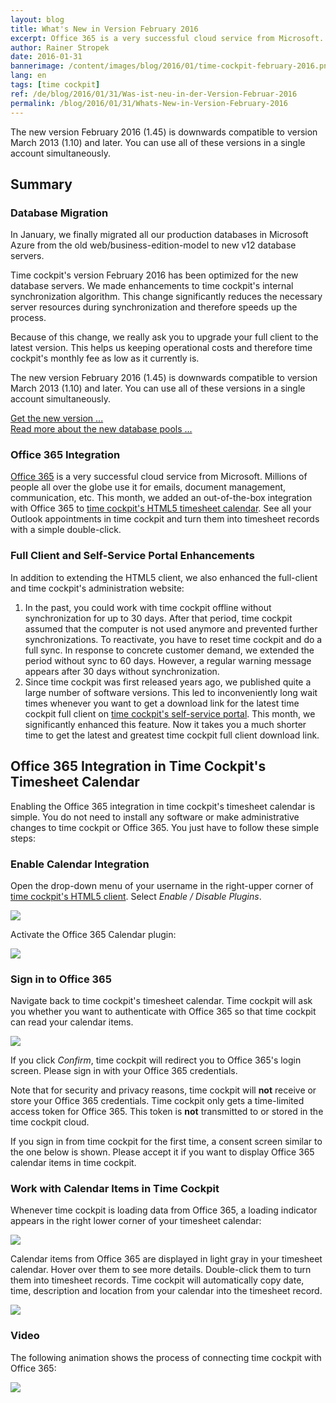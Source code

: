 ```yaml
---
layout: blog
title: What's New in Version February 2016
excerpt: Office 365 is a very successful cloud service from Microsoft. Millions of people all over the globe use it for emails, document management, communication, etc. This month, we added an out-of-the-box integration with Office 365 to time cockpit's HTML5 timesheet calendar. See all your Outlook appointments in time cockpit and turn them into timesheet records with a simple double-click.
author: Rainer Stropek
date: 2016-01-31
bannerimage: /content/images/blog/2016/01/time-cockpit-february-2016.png
lang: en
tags: [time cockpit]
ref: /de/blog/2016/01/31/Was-ist-neu-in-der-Version-Februar-2016
permalink: /blog/2016/01/31/Whats-New-in-Version-February-2016
---
```


<p>The new version February 2016 (1.45) is downwards compatible to version March 2013 (1.10) and later. You can use all of these versions in a single account simultaneously.</p><h2>Summary</h2><h3>Database Migration</h3><p>In January, we finally migrated all our production databases in Microsoft Azure from the old web/business-edition-model to new v12 database servers.</p><p>Time cockpit's version February 2016 has been optimized for the new database servers. We made enhancements to time cockpit's internal synchronization algorithm. This change significantly reduces the necessary server resources during synchronization and therefore speeds up the process.</p><p class="showcase">Because of this change, we really ask you to upgrade your full client to the latest version. This helps us keeping operational costs and therefore time cockpit's monthly fee as low as it currently is.</p><p>The new version February 2016 (1.45) is downwards compatible to version March 2013 (1.10) and later. You can use all of these versions in a single account simultaneously.</p><p>
  <a href="~/account/download">Get the new version ...</a>
  <br />
  <a href="~/blog/2016/01/31/Hello-Database-Pools">Read more about the new database pools ...</a>
</p><h3>Office 365 Integration</h3><p>
  <a href="https://products.office.com/" target="_blank">Office 365</a> is a very successful cloud service from Microsoft. Millions of people all over the globe use it for emails, document management, communication, etc. This month, we added an out-of-the-box integration with Office 365 to <a href="http://web.timecockpit.com" target="_blank">time cockpit's HTML5 timesheet calendar</a>. See all your Outlook appointments in time cockpit and turn them into timesheet records with a simple double-click.</p><h3>Full Client and Self-Service Portal Enhancements</h3><p>In addition to extending the HTML5 client, we also enhanced the full-client and time cockpit's administration website:</p><ol>
  <li>In the past, you could work with time cockpit offline without synchronization for up to 30 days. After that period, time cockpit assumed that the computer is not used anymore and prevented further synchronizations. To reactivate, you have to reset time cockpit and do a full sync. In response to concrete customer demand, we extended the period without sync to 60 days. However, a regular warning message appears after 30 days without synchronization.</li>
  <li>Since time cockpit was first released years ago, we published quite a large number of software versions. This led to inconveniently long wait times whenever you want to get a download link for the latest time cockpit full client on <a href="~/sign-in" target="_blank">time cockpit's self-service portal</a>. This month, we significantly enhanced this feature. Now it takes you a much shorter time to get the latest and greatest time cockpit full client download link.</li>
</ol><h2>Office 365 Integration in Time Cockpit's Timesheet Calendar</h2><p>Enabling the Office 365 integration in time cockpit's timesheet calendar is simple. You do not need to install any software or make administrative changes to time cockpit or Office 365. You just have to follow these simple steps:</p><h3>Enable Calendar Integration</h3><p>Open the drop-down menu of your username in the right-upper corner of <a href="https://web.timecockpit.com" target="_blank">time cockpit's HTML5 client</a>. Select <em>Enable / Disable Plugins</em>.</p><p>
  <img src="{{site.baseurl}}/content/images/blog/2016/01/enable-disable-plugins.png" />
</p><p>Activate the Office 365 Calendar plugin:</p><p>
  <img src="{{site.baseurl}}/content/images/blog/2016/01/active-office-365-calendar.png" />
</p><h3>Sign in to Office 365</h3><p>Navigate back to time cockpit's timesheet calendar. Time cockpit will ask you whether you want to authenticate with Office 365 so that time cockpit can read your calendar items.</p><p>
  <img src="{{site.baseurl}}/content/images/blog/2016/01/sign-in-confirmation.png" />
</p><p>If you click <em>Confirm</em>, time cockpit will redirect you to Office 365's login screen. Please sign in with your Office 365 credentials.</p><p class="showcase">Note that for security and privacy reasons, time cockpit will <strong>not</strong> receive or store your Office 365 credentials. Time cockpit only gets a time-limited access token for Office 365. This token is <strong>not</strong> transmitted to or stored in the time cockpit cloud.</p><p>If you sign in from time cockpit for the first time, a consent screen similar to the one below is shown. Please accept it if you want to display Office 365 calendar items in time cockpit.</p><function name="Composite.Media.ImageGallery.Slimbox2">
  <param name="MediaImage" value="MediaArchive:5841428d-60e0-4aa0-8a51-b6a454f47712" />
  <param name="ThumbnailMaxWidth" value="800" />
  <param name="ThumbnailMaxHeight" value="800" />
  <param name="ImageMaxWidth" value="1920" />
  <param name="ImageMaxHeight" value="1280" />
</function><h3>Work with Calendar Items in Time Cockpit</h3><p>Whenever time cockpit is loading data from Office 365, a loading indicator appears in the right lower corner of your timesheet calendar:</p><p>
  <img src="{{site.baseurl}}/content/images/blog/2016/01/loading-indicator.png" />
</p><p>Calendar items from Office 365 are displayed in light gray in your timesheet calendar. Hover over them to see more details. Double-click them to turn them into timesheet records. Time cockpit will automatically copy date, time, description and location from your calendar into the timesheet record.</p><p>
  <img src="{{site.baseurl}}/content/images/blog/2016/01/calendar-items.png" />
</p><h3>Video</h3><p>The following animation shows the process of connecting time cockpit with Office 365:</p><p>
  <img src="{{site.baseurl}}/content/images/blog/2016/01/office-365-calendar-in-time-cockpit.gif" />
</p>